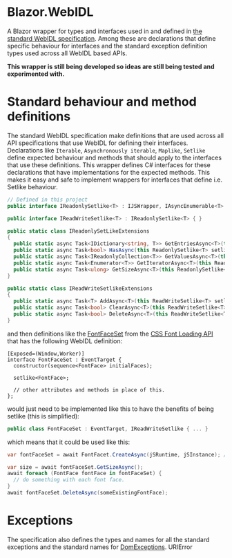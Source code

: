 # Blazor.WebIDL
A Blazor wrapper for types and interfaces used in and defined in [the standard WebIDL specification](https://webidl.spec.whatwg.org/).
Among these are declarations that define specific behaviour for interfaces and the standard exception definition types used across all WebIDL based APIs.

**This wrapper is still being developed so ideas are still being tested and experimented with.**

# Standard behaviour and method definitions
The standard WebIDL specification make definitions that are used across all API specifications that use WebIDL for defining their interfaces.
Declarations like `Iterable`, `Asynchronously iterable`, `Maplike`, `Setlike` define expected behaviour and methods that should apply to the interfaces that use these definitions. This wrapper defines C# interfaces for these declarations that have implementations for the expected methods. This makes it easy and safe to implement wrappers for interfaces that define i.e. Setlike behaviour.
```csharp
// Defined in this project
public interface IReadonlySetlike<T> : IJSWrapper, IAsyncEnumerable<T> where T : IJSWrapper { }

public interface IReadWriteSetlike<T> : IReadonlySetlike<T> { }

public static class IReadonlySetLikeExtensions
{
  public static async Task<IDictionary<string, T>> GetEntriesAsync<T>(this ReadonlySetlike<T> setlike) { ... }
  public static async Task<bool> HasAsync(this ReadonlySetlike<T> setlike, T element) { ... }
  public static async Task<IReadonlyCollection<T>> GetValuesAsync<T>(this ReadonlySetlike<T> setlike) { ... }
  public static async Task<Enumerator<T>> GetIteratorAsync<T>(this ReadonlySetlike<T> setlike) { ... }
  public static async Task<ulong> GetSizeAsync<T>(this ReadonlySetlike<T> setlike) { ... }
}

public static class IReadWriteSetlikeExtensions
{
  public static async Task<T> AddAsync<T>(this ReadWriteSetlike<T> setlike, T element) { ... }
  public static async Task<bool> ClearAsync<T>(this ReadWriteSetlike<T> setlike) { ... }
  public static async Task<bool> DeleteAsync<T>(this ReadWriteSetlike<T> setlike, T element) { ... }
}
```

and then definitions like the [FontFaceSet](https://drafts.csswg.org/css-font-loading/#fontfaceset) from the [CSS Font Loading API](https://drafts.csswg.org/css-font-loading/) that has the following WebIDL definition:

```WebIDL
[Exposed=(Window,Worker)]
interface FontFaceSet : EventTarget {
  constructor(sequence<FontFace> initialFaces);

  setlike<FontFace>;
  
  // other attributes and methods in place of this.
};
```

would just need to be implemented like this to have the benefits of being setlike (this is simplified):
```csharp
public class FontFaceSet : EventTarget, IReadWriteSetlike { ... }
```

which means that it could be used like this:
```csharp
var fontFaceSet = await FontFacet.CreateAsync(jSRuntime, jSInstance); // Here we expect som existing jSInstance.

var size = await fontFaceSet.GetSizeAsync();
await foreach (FontFace fontFace in fontFaceSet) {
  // do something with each font face.
}
await fontFaceSet.DeleteAsync(someExistingFontFace);
```

# Exceptions
The specification also defines the types and names for all the standard exceptions and the standard names for [DomExceptions](https://webidl.spec.whatwg.org/#idl-DOMException-error-names).
URIError

